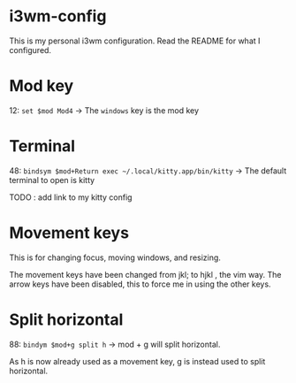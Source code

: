 # i3wm-config
This is my personal i3wm configuration. Read the README for what I configured.

# Mod key
12: `set $mod Mod4`
-> The `windows` key is the mod key

# Terminal
48: `bindsym $mod+Return exec ~/.local/kitty.app/bin/kitty`
-> The default terminal to open is kitty

TODO : add link to my kitty config

# Movement keys
This is for changing focus, moving windows, and resizing.

The movement keys have been changed from jkl; to hjkl , the vim way.
The arrow keys have been disabled, this to force me in using the other keys.

# Split horizontal
88: `bindym $mod+g split h`
-> mod + g will split horizontal.

As h is now already used as a movement key, g is instead used to split horizontal.
